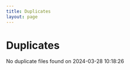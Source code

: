 ```yaml
---
title: Duplicates
layout: page
---
```


# Duplicates

No duplicate files found on 2024-03-28 10:18:26